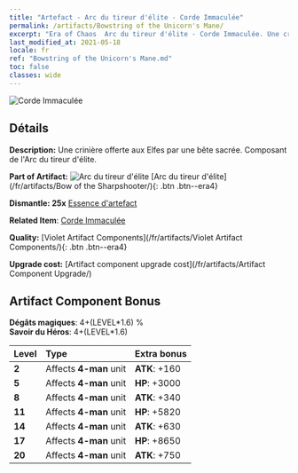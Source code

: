 ```yaml
---
title: "Artefact - Arc du tireur d'élite - Corde Immaculée"
permalink: /artifacts/Bowstring of the Unicorn's Mane/
excerpt: "Era of Chaos  Arc du tireur d'élite - Corde Immaculée. Une crinière offerte aux Elfes par une bête sacrée. Composant de l'Arc du tireur d'élite."
last_modified_at: 2021-05-18
locale: fr
ref: "Bowstring of the Unicorn's Mane.md"
toc: false
classes: wide
---
```


 ![Corde Immaculée](/images/t/artifact_40103.png)



## Détails

 **Description:** Une crinière offerte aux Elfes par une bête sacrée. Composant de l'Arc du tireur d'élite.

 **Part of Artifact:** ![Arc du tireur d'élite](/images/t/icon_artifact_10.png) [Arc du tireur d'élite](/fr/artifacts/Bow of the Sharpshooter/){: .btn .btn--era4}

 **Dismantle: 25x** [Essence d'artefact](/ItemsFR/con_905/)

 **Related Item**: [Corde Immaculée](/ItemsFR/art_105/)

 **Quality:** [Violet Artifact Components](/fr/artifacts/Violet Artifact Components/){: .btn .btn--era4}

 **Upgrade cost:** [Artifact component upgrade cost](/fr/artifacts/Artifact Component Upgrade/)

## Artifact Component Bonus

  **Dégâts magiques**: 4+(LEVEL\*1.6) %<br/>**Savoir du Héros**: 4+(LEVEL\*1.6)

  |  Level  | Type |    Extra bonus  | 
  |:--------|:-----|:----------------| 
  | **2** | Affects **4-man** unit | **ATK**: +160 | 
  | **5** | Affects **4-man** unit | **HP**: +3000 | 
  | **8** | Affects **4-man** unit | **ATK**: +340 | 
  | **11** | Affects **4-man** unit | **HP**: +5820 | 
  | **14** | Affects **4-man** unit | **ATK**: +630 | 
  | **17** | Affects **4-man** unit | **HP**: +8650 | 
  | **20** | Affects **4-man** unit | **ATK**: +750 | 

